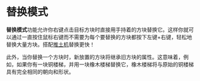 # 替换模式

**替换模式**功能允许你右键点击目标方块时直接用手持着的方块替换它。这样你就可以通过一直按住鼠标右键而不需要为每个要替换的方块都按下左键+右键，轻松地替换大量方块。搭配[推土机](/capabilities/bulldozer)替换更快！

此外，当你替换一个方块时，新放置的方块将继承旧方块的属性。这意味着，例如，如果你有一块铜楼梯，并用一块橡木楼梯替换它，橡木楼梯将与原始的铜楼梯具有完全相同的朝向和形状。